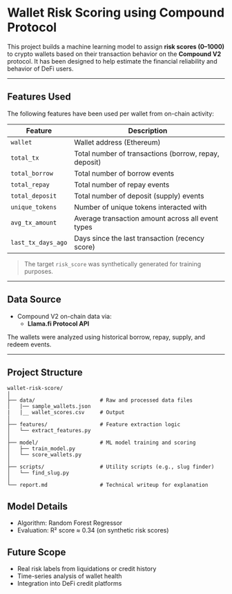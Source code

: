 # Wallet Risk Scoring using Compound Protocol

This project builds a machine learning model to assign **risk scores (0–1000)** to crypto wallets based on their transaction behavior on the **Compound V2** protocol. It has been designed to help estimate the financial reliability and behavior of DeFi users.

---

## Features Used

The following features have been used per wallet from on-chain activity:

| Feature             | Description                                                       |
|---------------------|-------------------------------------------------------------------|
| `wallet`            | Wallet address (Ethereum)                                         |
| `total_tx`          | Total number of transactions (borrow, repay, deposit)             |
| `total_borrow`      | Total number of borrow events                                     |
| `total_repay`       | Total number of repay events                                      |
| `total_deposit`     | Total number of deposit (supply) events                           |
| `unique_tokens`     | Number of unique tokens interacted with                           |
| `avg_tx_amount`     | Average transaction amount across all event types                 |
| `last_tx_days_ago`  | Days since the last transaction (recency score)                   |

> The target `risk_score` was synthetically generated for training purposes.

---

## Data Source

- Compound V2 on-chain data via:
  - **Llama.fi Protocol API** 
  
The wallets were analyzed using historical borrow, repay, supply, and redeem events.

---

## Project Structure
``` 
wallet-risk-score/
│
├── data/                     # Raw and processed data files
│   |── sample_wallets.json
|   |__ wallet_scores.csv     # Output
│
├── features/                 # Feature extraction logic
│   └── extract_features.py
│
├── model/                    # ML model training and scoring
│   ├── train_model.py
│   └── score_wallets.py
│
├── scripts/                  # Utility scripts (e.g., slug finder)
│   └── find_slug.py
│
└── report.md                 # Technical writeup for explanation
```
## Model Details
- Algorithm: Random Forest Regressor
- Evaluation: R² score ≈ 0.34 (on synthetic risk scores)
  
## Future Scope
- Real risk labels from liquidations or credit history
- Time-series analysis of wallet health
- Integration into DeFi credit platforms

